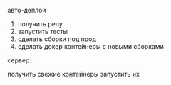 авто-деплой

1. получить репу
2. запустить тесты
3. сделать сборки под прод
4. сделать докер контейнеры с новыми сборками

сервер:

получить свежие контейнеры
запустить их

